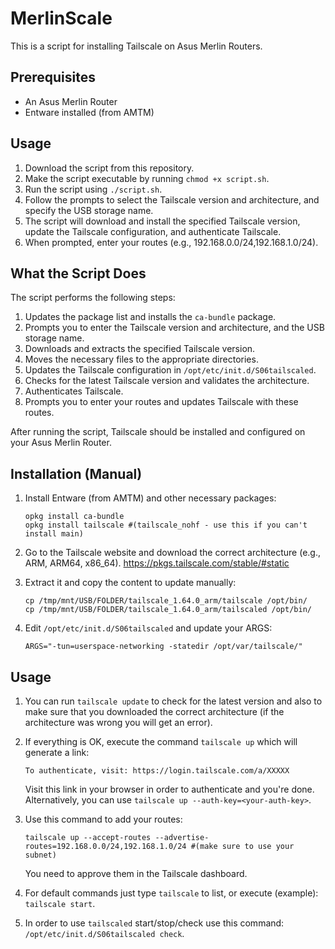 # MerlinScale

This is a script for installing Tailscale on Asus Merlin Routers.

## Prerequisites

- An Asus Merlin Router
- Entware installed (from AMTM)

## Usage

1. Download the script from this repository.
2. Make the script executable by running `chmod +x script.sh`.
3. Run the script using `./script.sh`.
4. Follow the prompts to select the Tailscale version and architecture, and specify the USB storage name.
5. The script will download and install the specified Tailscale version, update the Tailscale configuration, and authenticate Tailscale.
6. When prompted, enter your routes (e.g., 192.168.0.0/24,192.168.1.0/24).

## What the Script Does

The script performs the following steps:

1. Updates the package list and installs the `ca-bundle` package.
2. Prompts you to enter the Tailscale version and architecture, and the USB storage name.
3. Downloads and extracts the specified Tailscale version.
4. Moves the necessary files to the appropriate directories.
5. Updates the Tailscale configuration in `/opt/etc/init.d/S06tailscaled`.
6. Checks for the latest Tailscale version and validates the architecture.
7. Authenticates Tailscale.
8. Prompts you to enter your routes and updates Tailscale with these routes.

After running the script, Tailscale should be installed and configured on your Asus Merlin Router.



## Installation (Manual)

1. Install Entware (from AMTM) and other necessary packages:
    ```
    opkg install ca-bundle
    opkg install tailscale #(tailscale_nohf - use this if you can't install main)
    ```

2. Go to the Tailscale website and download the correct architecture (e.g., ARM, ARM64, x86_64). https://pkgs.tailscale.com/stable/#static​

3. Extract it and copy the content to update manually:
    ```
    cp /tmp/mnt/USB/FOLDER/tailscale_1.64.0_arm/tailscale /opt/bin/
    cp /tmp/mnt/USB/FOLDER/tailscale_1.64.0_arm/tailscaled /opt/bin/
    ```

4. Edit `/opt/etc/init.d/S06tailscaled` and update your ARGS:
    ```
    ARGS="-tun=userspace-networking -statedir /opt/var/tailscale/"
    ```

## Usage

1. You can run `tailscale update` to check for the latest version and also to make sure that you downloaded the correct architecture (if the architecture was wrong you will get an error).

2. If everything is OK, execute the command `tailscale up` which will generate a link:
    ```
    To authenticate, visit: https://login.tailscale.com/a/XXXXX
    ```
    Visit this link in your browser in order to authenticate and you're done. Alternatively, you can use `tailscale up --auth-key=<your-auth-key>`.

3. Use this command to add your routes:
    ```
    tailscale up --accept-routes --advertise-routes=192.168.0.0/24,192.168.1.0/24 #(make sure to use your subnet)
    ```
    You need to approve them in the Tailscale dashboard.

4. For default commands just type `tailscale` to list, or execute (example): `tailscale start`.

5. In order to use `tailscaled` start/stop/check use this command: `/opt/etc/init.d/S06tailscaled check`.
